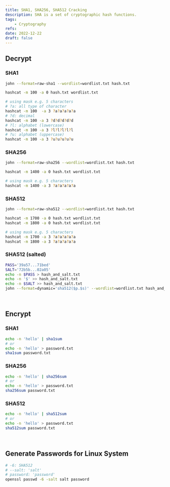 ```yaml
---
title: SHA1, SHA256, SHA512 Cracking
description: SHA is a set of cryptographic hash functions.
tags:
    - Cryptography
refs:
date: 2022-12-22
draft: false
---
```


## Decrypt

### SHA1
    
```bash
john --format=raw-sha1 --wordlist=wordlist.txt hash.txt

hashcat -m 100 -a 0 hash.txt wordlist.txt

# using mask e.g. 5 characters
# ?a: all type of character
hashcat -m 100  -a 3 ?a?a?a?a?a
# ?d: decimal
hashcat -m 100 -a 3 ?d?d?d?d?d
# ?l: alphabet (lowercase)
hashcat -m 100 -a 3 ?l?l?l?l?l
# ?u: alphabet (uppercase)
hashcat -m 100 -a 3 ?u?u?u?u?u
```

### SHA256

```bash
john --format=raw-sha256 --wordlist=wordlist.txt hash.txt

hashcat -m 1400 -a 0 hash.txt wordlist.txt

# using mask e.g. 5 characters
hashcat -m 1400 -a 3 ?a?a?a?a?a
```

### SHA512

```bash
john --format=raw-sha512 --wordlist=wordlist.txt hash.txt

hashcat -m 1700 -a 0 hash.txt wordlist.txt
hashcat -m 1800 -a 0 hash.txt wordlist.txt

# using mask e.g. 5 characters
hashcat -m 1700 -a 3 ?a?a?a?a?a
hashcat -m 1800 -a 3 ?a?a?a?a?a
```
    
### SHA512 (salted)
    
```bash
PASS='39a57...71bed'
SALT='72b5b...02a05'
echo -n $PASS > hash_and_salt.txt
echo -n '$' >> hash_and_salt.txt
echo -n $SALT >> hash_and_salt.txt
john --format=dynamic='sha512($p.$s)' --wordlist=wordlist.txt hash_and_salt.txt
```

<br />

## Encrypt

### SHA1
    
```bash
echo -n 'hello' | sha1sum
# or
echo -n 'hello' > password.txt
sha1sum password.txt
```

### SHA256

```bash
echo -n 'hello' | sha256sum
# or
echo -n 'hello' > password.txt
sha256sum password.txt
```

### SHA512

```bash
echo -n 'hello' | sha512sum
# or
echo -n 'hello' > password.txt
sha512sum password.txt
```

<br />

## Generate Passwords for Linux System

```sh
# -6: SHA512
# --salt: 'salt'
# password: 'password'
openssl passwd -6 -salt salt password
```